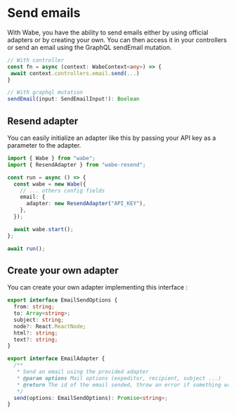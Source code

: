 # Send emails

With Wabe, you have the ability to send emails either by using official adapters or by creating your own. You can then access it in your controllers or send an email using the GraphQL sendEmail mutation.

```ts
// With controller
const fn = async (context: WabeContext<any>) => {
 await context.controllers.email.send(...)
}

// With graphql mutation
sendEmail(input: SendEmailInput!): Boolean
```

## Resend adapter

You can easily initialize an adapter like this by passing your API key as a parameter to the adapter.

```ts
import { Wabe } from "wabe";
import { ResendAdapter } from "wabe-resend";

const run = async () => {
  const wabe = new Wabe({
    // ... others config fields
    email: {
      adapter: new ResendAdapter("API_KEY"),
    },
  });

  await wabe.start();
};

await run();
```

## Create your own adapter

You can create your own adapter implementing this interface :

```ts
export interface EmailSendOptions {
  from: string;
  to: Array<string>;
  subject: string;
  node?: React.ReactNode;
  html?: string;
  text?: string;
}

export interface EmailAdapter {
  /**
   * Send an email using the provided adapter
   * @param options Mail options (expeditor, recipient, subject ...)
   * @return The id of the email sended, throw an error if something wrong
   */
  send(options: EmailSendOptions): Promise<string>;
}
```
